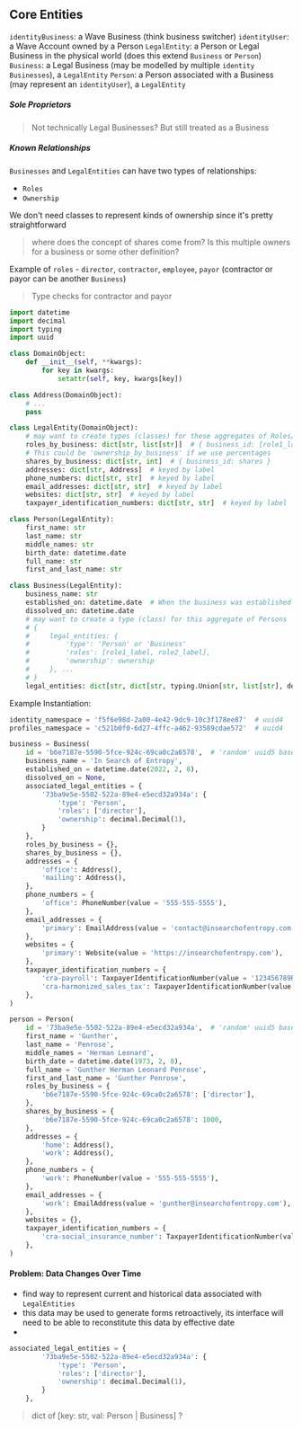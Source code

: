 ## Core Entities

`identityBusiness`: a Wave Business (think business switcher)
`identityUser`: a Wave Account owned by a Person
`LegalEntity`: a Person or Legal Business in the physical world (does this extend `Business` or `Person`)
`Business`: a Legal Business (may be modelled by multiple `identity` `Businesses`), a `LegalEntity`
`Person`: a Person associated with a Business (may represent an `identityUser`), a `LegalEntity`

##### Sole Proprietors
> Not technically Legal Businesses? But still treated as a Business

##### Known Relationships
`Businesses` and `LegalEntities` can have two types of relationships:
- `Roles`
- `Ownership`

We don't need classes to represent kinds of ownership since it's pretty straightforward
> where does the concept of shares come from? Is this multiple owners for a business or some other definition?

Example of `roles` - `director`, `contractor`, `employee`, `payor` (contractor or payor can be another `Business`)
> Type checks for contractor and payor

```python
import datetime
import decimal
import typing
import uuid

class DomainObject:
    def __init__(self, **kwargs):
        for key in kwargs:
            setattr(self, key, kwargs[key])

class Address(DomainObject):
    # ...
    pass

class LegalEntity(DomainObject):
    # may want to create types (classes) for these aggregates of Roles/SharedRoles
    roles_by_business: dict[str, list[str]]  # { business_id: [role1_label, role2_label] }
    # This could be 'ownership_by_business' if we use percentages
    shares_by_business: dict[str, int]  # { business_id: shares }
    addresses: dict[str, Address]  # keyed by label
    phone_numbers: dict[str, str]  # keyed by label
    email_addresses: dict[str, str]  # keyed by label
    websites: dict[str, str]  # keyed by label
    taxpayer_identification_numbers: dict[str, str]  # keyed by label

class Person(LegalEntity):
    first_name: str
    last_name: str
    middle_names: str
    birth_date: datetime.date
    full_name: str
    first_and_last_name: str

class Business(LegalEntity):
    business_name: str
    established_on: datetime.date  # When the business was established in the physical world
    dissolved_on: datetime.date
    # may want to create a type (class) for this aggregate of Persons
    # {
    #     legal_entities: {
    #         'type': 'Person' or 'Business'
    #         'roles': [role1_label, role2_label],
    #         'ownership': ownership
    #     }, ...
    # }
    legal_entities: dict[str, dict[str, typing.Union[str, list[str], decimal.Decimal]]]
```

Example Instantiation:
```python
identity_namespace = 'f5f6e98d-2a00-4e42-9dc9-10c3f178ee87'  # uuid4
profiles_namespace = 'c521b0f0-6d27-4ffc-a462-93589cdae572'  # uuid4

business = Business(
    id = 'b6e7187e-5590-5fce-924c-69ca0c2a6578',  # 'random' uuid5 based on identity_namespace
    business_name = 'In Search of Entropy',
    established_on = datetime.date(2022, 2, 8),
    dissolved_on = None,
    associated_legal_entities = {
        '73ba9e5e-5502-522a-89e4-e5ecd32a934a': {
            'type': 'Person',
            'roles': ['director'],
            'ownership': decimal.Decimal(1),
        }
    },
    roles_by_business = {},
    shares_by_business = {},
    addresses = {
        'office': Address(),
        'mailing': Address(),
    },
    phone_numbers = {
        'office': PhoneNumber(value = '555-555-5555'),
    },
    email_addresses = {
        'primary': EmailAddress(value = 'contact@insearchofentropy.com'),
    },
    websites = {
        'primary': Website(value = 'https://insearchofentropy.com'),
    },
    taxpayer_identification_numbers = {
        'cra-payroll': TaxpayerIdentificationNumber(value = '123456789RP5720'),
        'cra-harmonized_sales_tax': TaxpayerIdentificationNumber(value = '123456789RT8294'),
    },
)

person = Person(
    id = '73ba9e5e-5502-522a-89e4-e5ecd32a934a',  # 'random' uuid5 based on identity_namespace
    first_name = 'Gunther',
    last_name = 'Penrose',
    middle_names = 'Herman Leonard',
    birth_date = datetime.date(1973, 2, 8),
    full_name = 'Gunther Herman Leonard Penrose',
    first_and_last_name = 'Gunther Penrose',
    roles_by_business = {
        'b6e7187e-5590-5fce-924c-69ca0c2a6578': ['director'],
    },
    shares_by_business = {
        'b6e7187e-5590-5fce-924c-69ca0c2a6578': 1000,
    },
    addresses = {
        'home': Address(),
        'work': Address(),
    },
    phone_numbers = {
        'work': PhoneNumber(value = '555-555-5555'),
    },
    email_addresses = {
        'work': EmailAddress(value = 'gunther@insearchofentropy.com'),
    },
    websites = {},
    taxpayer_identification_numbers = {
        'cra-social_insurance_number': TaxpayerIdentificationNumber(value = '123456789'),
    },
)
```

#### Problem: Data Changes Over Time
- find way to represent current and historical data associated with `LegalEntities`
- this data may be used to generate forms retroactively, its interface will need to be able to reconstitute this data by effective date
- 
```python
associated_legal_entities = {
        '73ba9e5e-5502-522a-89e4-e5ecd32a934a': {
            'type': 'Person',
            'roles': ['director'],
            'ownership': decimal.Decimal(1),
        }
    },
```

> dict of [key: str, val: Person | Business] ?

